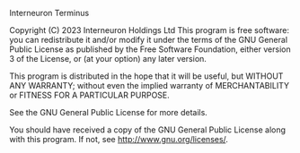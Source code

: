 Interneuron Terminus

Copyright (C) 2023 Interneuron Holdings Ltd
This program is free software: you can redistribute it and/or modify
it under the terms of the GNU General Public License as published by
the Free Software Foundation, either version 3 of the License, or
(at your option) any later version.

This program is distributed in the hope that it will be useful,
but WITHOUT ANY WARRANTY; without even the implied warranty of
MERCHANTABILITY or FITNESS FOR A PARTICULAR PURPOSE.  

See the
GNU General Public License for more details.

You should have received a copy of the GNU General Public License
along with this program.  If not, see <http://www.gnu.org/licenses/>.